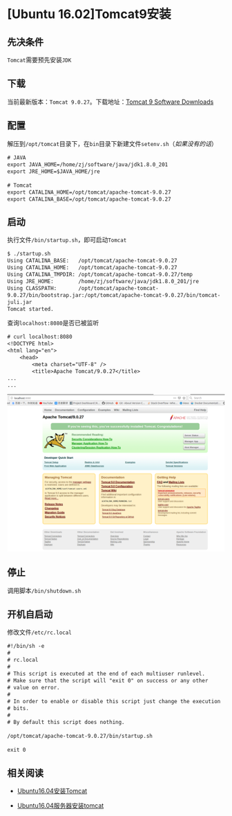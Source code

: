 
# [Ubuntu 16.02]Tomcat9安装

## 先决条件

`Tomcat`需要预先安装`JDK`

## 下载

当前最新版本：`Tomcat 9.0.27`。下载地址：[Tomcat 9 Software Downloads](https://tomcat.apache.org/download-90.cgi)

## 配置

解压到`/opt/tomcat`目录下，在`bin`目录下新建文件`setenv.sh`（*如果没有的话*）

```
# JAVA
export JAVA_HOME=/home/zj/software/java/jdk1.8.0_201
export JRE_HOME=$JAVA_HOME/jre

# Tomcat
export CATALINA_HOME=/opt/tomcat/apache-tomcat-9.0.27
export CATALINA_BASE=/opt/tomcat/apache-tomcat-9.0.27
```

## 启动

执行文件`/bin/startup.sh`，即可启动`Tomcat`

```
$ ./startup.sh 
Using CATALINA_BASE:   /opt/tomcat/apache-tomcat-9.0.27
Using CATALINA_HOME:   /opt/tomcat/apache-tomcat-9.0.27
Using CATALINA_TMPDIR: /opt/tomcat/apache-tomcat-9.0.27/temp
Using JRE_HOME:        /home/zj/software/java/jdk1.8.0_201/jre
Using CLASSPATH:       /opt/tomcat/apache-tomcat-9.0.27/bin/bootstrap.jar:/opt/tomcat/apache-tomcat-9.0.27/bin/tomcat-juli.jar
Tomcat started.
```

查询`localhost:8080`是否已被监听

```
# curl localhost:8080
<!DOCTYPE html>
<html lang="en">
    <head>
        <meta charset="UTF-8" />
        <title>Apache Tomcat/9.0.27</title>
...
...
```

![](./imgs/tomcat-8080.png)

## 停止

调用脚本`/bin/shutdown.sh`

## 开机自启动

修改文件`/etc/rc.local`

```
#!/bin/sh -e
#
# rc.local
#
# This script is executed at the end of each multiuser runlevel.
# Make sure that the script will "exit 0" on success or any other
# value on error.
#
# In order to enable or disable this script just change the execution
# bits.
#
# By default this script does nothing.

/opt/tomcat/apache-tomcat-9.0.27/bin/startup.sh

exit 0
```

## 相关阅读

* [Ubuntu16.04安装Tomcat](https://blog.csdn.net/ItJavawfc/article/details/87370956)

* [Ubuntu16.04服务器安装tomcat](https://blog.csdn.net/Shezzer/article/details/84074133)
